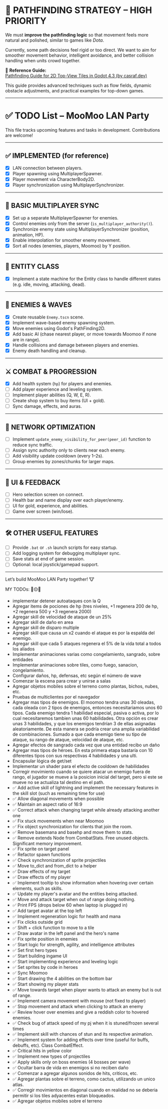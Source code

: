# 🧠 PATHFINDING STRATEGY – HIGH PRIORITY

We must **improve the pathfinding logic** so that movement feels more natural and polished, similar to games like _Dota_.

Currently, some path decisions feel rigid or too direct. We want to aim for smoother movement behavior, intelligent avoidance, and better collision handling when units crowd together.

📌 **Reference Guide:**  
[Pathfinding Guide for 2D Top-View Tiles in Godot 4.3 (by casraf.dev)](https://casraf.dev/2024/09/pathfinding-guide-for-2d-top-view-tiles-in-godot-4-3/)

This guide provides advanced techniques such as flow fields, dynamic obstacle adjustments, and practical examples for top-down games.

---

# ✅ TODO List – MooMoo LAN Party

This file tracks upcoming features and tasks in development. Contributions are welcome!

---

## ✅ IMPLEMENTED (for reference)

- [x] LAN connection between players.
- [x] Player spawning using MultiplayerSpawner.
- [x] Player movement via CharacterBody2D.
- [x] Player synchronization using MultiplayerSynchronizer.

---

## 🔄 BASIC MULTIPLAYER SYNC

- [x] Set up a separate MultiplayerSpawner for enemies.
- [x] Control enemies only from the server (`is_multiplayer_authority()`).
- [x] Synchronize enemy state using MultiplayerSynchronizer (position, animation, HP).
- [x] Enable interpolation for smoother enemy movement.
- [x] Sort all nodes (enemies, players, Moomoo) by Y position.

---

## 🔄 ENTITY CLASS

- [x] Implement a state machine for the Entity class to handle different states (e.g. idle, moving, attacking, dead).

---

## 👾 ENEMIES & WAVES

- [x] Create reusable `Enemy.tscn` scene.
- [x] Implement wave-based enemy spawning system.
- [x] Move enemies using Godot's PathFinding2D.
- [x] Add basic AI (chase nearest player, or move towards Moomoo if none are in range).
- [x] Handle collisions and damage between players and enemies.
- [x] Enemy death handling and cleanup.

---

## ⚔️ COMBAT & PROGRESSION

- [x] Add health system (`hp`) for players and enemies.
- [ ] Add player experience and leveling system.
- [ ] Implement player abilities (Q, W, E, R).
- [ ] Create shop system to buy items (UI + gold).
- [ ] Sync damage, effects, and auras.

---

## 📡 NETWORK OPTIMIZATION

- [ ] Implement `update_enemy_visibility_for_peer(peer_id)` function to reduce sync traffic.
- [ ] Assign sync authority only to clients near each enemy.
- [ ] Add visibility update cooldown (every 1–2s).
- [ ] Group enemies by zones/chunks for larger maps.

---

## 🧭 UI & FEEDBACK

- [ ] Hero selection screen on connect.
- [ ] Health bar and name display over each player/enemy.
- [ ] UI for gold, experience, and abilities.
- [ ] Game over screen (win/lose).

---

## 🛠️ OTHER USEFUL FEATURES

- [ ] Provide `.bat` or `.sh` launch scripts for easy startup.
- [ ] Add logging system for debugging multiplayer sync.
- [ ] Save stats at end of game session.
- [ ] Optional: local joystick/gamepad support.

---

Let’s build MooMoo LAN Party together! 🐮

MY TODOs: 🔵🟡✅

- implementar detener autoataques con la Q
- Agregar items de pociones de hp (tres niveles, +1 regenera 200 de hp, +2 regenera 500 y +3 regenera 2000)
- Agregar skill de velocidad de ataque de un 25%
- Agregar skill de daño en area
- Agregar skill de disparo multiple
- Agregar skill que causa un x2 cuando el ataque es por la espalda del enemigo.
- Agregar skill que cada 5 ataques regenera el 5% de la vida total a todos los aliados
- Implementar animaciones varias como congelamiento, sangrado, sobre entidades
- Implementar animaciones sobre tiles, como fuego, sanacion, congelamiento.
- Configurar daños, hp, defensas, etc según el número de wave
- Comenzar la escena para crear y unirse a salas
- Agregar objetos mobiles sobre el terreno como plantas, bichos, nubes, etc.
- Pruebas de multiclientes por el navegador
- Agregar mas tipos de enemigos. El moomoo tendra unas 30 oleadas, cada oleada con 2 tipos de enemigos, entonces necesitariamos unos 60 tipos. Cada enemigo tendra 1 habilidad especial, pasiva o activa, por lo cual necesitaremos tambien unas 60 habilidades.
  Otra opción es crear unas 3 habilidades, y que los enemigos tendrían 3 de ellas asignadas aleatoriamente. De esta manera se podría crear una amplia variabilidad de combinaciones. Sumado a que cada enemigo tiene su tipo de ataque, su rango de ataque, velocidad de ataque, etc.
- Agregar efectos de sangrado cada vez que una entidad recibo un daño
- Agregar mas tipos de héroes. En esta primera etapa bastaría con 10 diferentes tipos con sus respectivas 4 habilidades y una ulti.
- Encapsular lógica de get/set
- Implementar un shader para el efecto de cooldown de habilidades
- Corregir movimiento cuando se quiere atacar un enemigo fuera de rango, el jugador se mueve a la posicion inicial del target, pero si este se mueve no se actualiza tal destino en el path.
- ✅ Add active skill of lightning and implement the necessary features in the skill slot (such as remaining time for use)
- ✅ Allow diagonal movements when possible
- ✅ Maintain an aspect ratio of 16:9
- ✅ Correct attack when changing target while already attacking another one
- ✅ Fix stuck movements when near Moomoo
- ✅ Fix object synchronization for clients that join the room.
- ✅ Remove basemana and basehp and move them to stats.
- ✅ Remove extends Node from CombatStats. Free unused objects. Significant memory improvement.
- ✅ Fix sprite on target panel
- ✅ Refactor spawn functions
- ✅ Check synchronization of sprite projectiles
- ✅ Move to_dict and from_dict to a helper
- ✅ Draw effects of my target
- ✅ Draw effects of my player
- ✅ Implement tooltip to show information when hovering over certain elements, such as skills.
- ✅ Update my player's avatar and the entities being attacked.
- ✅ Move and attack target when out of range doing nothing.
- ✅ Print FPS (drops below 60 when laptop is plugged in)
- ✅ Add target avatar at the top left
- ✅ Implement regeneration logic for health and mana
- ✅ Fix clicks outside grid
- ✅ Shift + click function to move to a tile
- ✅ Draw avatar in the left panel and the hero's name
- ✅ Fix sprite position in enemies
- ✅ Start logic for strength, agility, and intelligence attributes
- ✅ Set first hero types
- ✅ Start building ingame UI
- ✅ Start implementing experience and leveling logic
- ✅ Set sprites by code in heroes
- ✅ Sync Moomoo
- ✅ Start drawing the 4 abilities on the bottom bar
- ✅ Start showing my player stats
- ✅ Move towards target when player wants to attack an enemy but is out of range.
- ✅ Implement camera movement with mouse (not fixed to player)
- ✅ Stop movement and attack when clicking to attack an enemy
- ✅ Review hover over enemies and give a reddish color to hovered enemies.
- ✅ Check bug of attack speed of my pj when it is stuned/frozen several times
- ✅ Implement skill with chances of stun and its respective animation.
- ✅ Implement system for adding effects over time (useful for buffs, debuffs, etc). Class CombatEffect.
- ✅ Critical hits in yellow color
- ✅ Implement new types of projectiles
- ✅ Apply skills only on boss enemies (4 bosses per wave)
- ✅ Ocultar barra de vida en enemigos si no reciben daño
- ✅ Comenzar a agregar algunos sonidos de hits, criticos, etc.
- ✅ Agregar plantas sobre el terreno, como cactus, utilizando un unico atlas.
- ✅ Corregir movimientos en diagonal cuando en realidad no se deberia permitir si los tiles adyacentes estan bloqueados.
- ✅ Agregar objetos mobiles sobre el terreno
